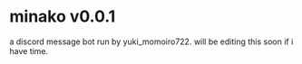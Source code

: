# minako v0.0.1
a discord message bot run by yuki_momoiro722. will be editing this soon if i have time.
